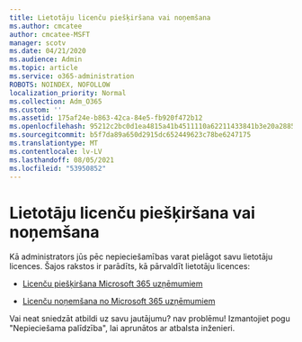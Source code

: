 ```yaml
---
title: Lietotāju licenču piešķiršana vai noņemšana
ms.author: cmcatee
author: cmcatee-MSFT
manager: scotv
ms.date: 04/21/2020
ms.audience: Admin
ms.topic: article
ms.service: o365-administration
ROBOTS: NOINDEX, NOFOLLOW
localization_priority: Normal
ms.collection: Adm_O365
ms.custom: ''
ms.assetid: 175af24e-b863-42ca-84e5-fb920f472b12
ms.openlocfilehash: 95212c2bc0d1ea4815a41b4511110a62211433841b3e20a28856773a3d42884d
ms.sourcegitcommit: b5f7da89a650d2915dc652449623c78be6247175
ms.translationtype: MT
ms.contentlocale: lv-LV
ms.lasthandoff: 08/05/2021
ms.locfileid: "53950852"
---
```

# <a name="assign-or-remove-user-licenses"></a>Lietotāju licenču piešķiršana vai noņemšana

Kā administrators jūs pēc nepieciešamības varat pielāgot savu lietotāju licences. Šajos rakstos ir parādīts, kā pārvaldīt lietotāju licences:
  
- [Licenču piešķiršana Microsoft 365 uzņēmumiem](https://docs.microsoft.com/azure/active-directory/fundamentals/license-users-groups?context=azure/active-directory/users-groups-roles/context/ugr-context)

- [Licenču noņemšana no Microsoft 365 uzņēmumiem](https://docs.microsoft.com/azure/active-directory/fundamentals/license-users-groups?context=azure/active-directory/users-groups-roles/context/ugr-context#remove-a-license)

Vai neat sniedzāt atbildi uz savu jautājumu? nav problēmu! Izmantojiet pogu "Nepieciešama palīdzība", lai aprunātos ar atbalsta inženieri.